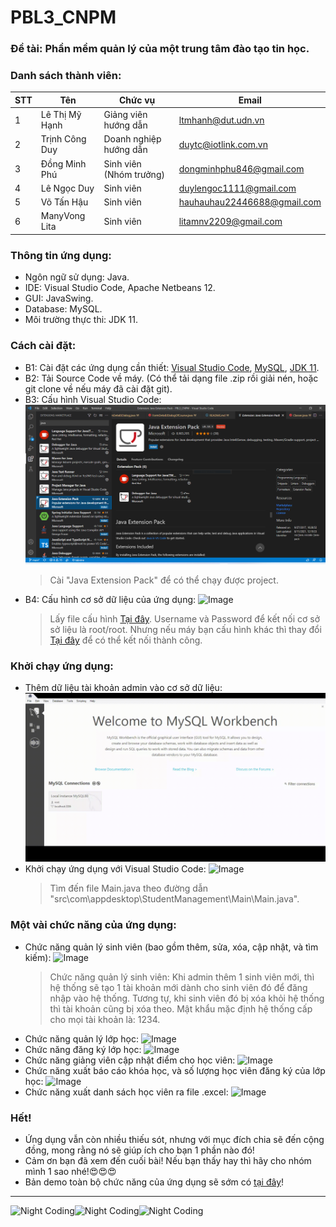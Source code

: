 # PBL3_CNPM
### Đề tài: Phần mềm quản lý của một trung tâm đào tạo tin học.
### Danh sách thành viên:
|STT|Tên|Chức vụ|Email|
|-|-|-|-|
|1|Lê Thị Mỹ Hạnh|Giảng viên hướng dẫn|ltmhanh@dut.udn.vn|
|2|Trịnh Công Duy|Doanh nghiệp hướng dẫn|duytc@iotlink.com.vn|
|3|Đồng Minh Phú|Sinh viên (Nhóm trưởng)|dongminhphu846@gmail.com|
|4|Lê Ngọc Duy|Sinh viên|duylengoc1111@gmail.com|
|5|Võ Tấn Hậu|Sinh viên|hauhauhau22446688@gmail.com|
|6|ManyVong Lita|Sinh viên|litamnv2209@gmail.com|
### Thông tin ứng dụng:
  - Ngôn ngữ sử dụng: Java.
  - IDE: Visual Studio Code, Apache Netbeans 12.
  - GUI: JavaSwing.
  - Database: MySQL.
  - Môi trường thực thi: JDK 11.
### Cách cài đặt:
  - B1: Cài đặt các ứng dụng cần thiết: [Visual Studio Code](https://visualstudio.microsoft.com/), [MySQL](https://www.mysql.com/downloads/), [JDK 11](https://docs.aws.amazon.com/corretto/latest/corretto-11-ug/downloads-list.html).
  - B2: Tải Source Code về máy. (Có thể tải dạng file .zip rồi giải nén, hoặc git clone về nếu máy đã cài đặt git).
  - B3: Cấu hình Visual Studio Code:
  ![Image](./src/images/setupVSCode.PNG)
    > Cài "Java Extension Pack" để có thể chạy được project.
  - B4: Cấu hình cơ sở dữ liệu của ứng dụng:
  ![Image]()
    > Lấy file cấu hình [Tại đây](./Documents/SQL/Diagram.mwb). Username và Password để kết nối cơ sở sở liệu là root/root. Nhưng nếu máy bạn cấu hình khác thì thay đổi [Tại đây](./src/com/appdesktop/StudentManagement/DBHelpers/DBHelper.java) để có thể kết nối thành công.
 ### Khởi chạy ứng dụng:
  - Thêm dữ liệu tài khoản admin vào cơ sở dữ liệu:
  ![Image](./src/images/setUpDataAdmin.gif)
  - Khởi chạy ứng dụng với Visual Studio Code:
  ![Image](./src/images/runWithVSCode.gif)
    > Tìm đến file Main.java theo đường dẫn "src\com\appdesktop\StudentManagement\Main\Main.java".
 ### Một vài chức năng của ứng dụng:
  - Chức năng quản lý sinh viên (bao gồm thêm, sửa, xóa, cập nhật, và tìm kiếm):
  ![Image]()
    > Chức năng quản lý sinh viên: Khi admin thêm 1 sinh viên mới, thì hệ thống sẽ tạo 1 tài khoản mới dành cho sinh viên đó để đăng nhập vào hệ thống. Tương tự, khi sinh viên đó bị xóa khỏi hệ thống thì tài khoản cũng bị xóa theo.
    > Mật khẩu mặc định hệ thống cấp cho mọi tài khoản là: 1234.
  - Chức năng quản lý lớp học:
  ![Image]()
  - Chức năng đăng ký lớp học:
  ![Image]()
  - Chức năng giảng viên cập nhật điểm cho học viên:
  ![Image]()
  - Chức năng xuất báo cáo khóa học, và số lượng học viên đăng ký của lớp học:
  ![Image]()
  - Chức năng xuất danh sách học viên ra file .excel:
  ![Image]()
  ### Hết!
  - Ứng dụng vẫn còn nhiều thiếu sót, nhưng với mục đích chia sẽ đến cộng đồng, mong rằng nó sẽ giúp ích cho bạn 1 phần nào đó!
  - Cảm ơn bạn đã xem đến cuối bài! Nếu bạn thấy hay thì hãy cho nhóm mình 1 sao nhé!😍😍😍
  - Bản demo toàn bộ chức năng của ứng dụng sẽ sớm có [tại đây]()!
  ---
  <img alt="Night Coding" src="https://i.imgur.com/sYRyr3S.gif" width="310" height="240"/><img alt="Night Coding" src="https://i.imgur.com/sYRyr3S.gif" width="310" height="240"/><img alt="Night Coding" src="https://i.imgur.com/sYRyr3S.gif" width="310" height="240"/>
  
